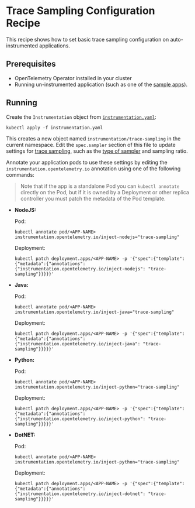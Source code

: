 # Trace Sampling Configuration Recipe

This recipe shows how to set basic trace sampling configuration on auto-instrumented applications.

## Prerequisites

* OpenTelemetry Operator installed in your cluster
* Running un-instrumented application (such as one of the [sample apps](../../sample-apps)).

## Running

Create the `Instrumentation` object from [`instrumentation.yaml`](instrumentation.yaml):

```
kubectl apply -f instrumentation.yaml
```

This creates a new object named `instrumentation/trace-sampling` in the current namespace.
Edit the `spec.sampler` section of this file to update settings for 
[trace sampling](https://opentelemetry.io/docs/reference/specification/trace/tracestate-probability-sampling/),
such as the [type of sampler](https://opentelemetry.io/docs/reference/specification/trace/sdk/#built-in-samplers)
and sampling ratio.

Annotate your application pods to use these settings by editing the `instrumentation.opentelemetry.io`
annotation using one of the following commands:

> Note that if the app is a standalone Pod you can
>`kubectl annotate` directly on the Pod, but if it is owned by a Deployment or other replica controller
> you must patch the metadata of the Pod template.

* **NodeJS:**

  Pod:
  ```
  kubectl annotate pod/<APP-NAME> instrumentation.opentelemetry.io/inject-nodejs="trace-sampling"
  ```
  Deployment:
  ```
  kubectl patch deployment.apps/<APP-NAME> -p '{"spec":{"template":{"metadata":{"annotations":{"instrumentation.opentelemetry.io/inject-nodejs": "trace-sampling"}}}}}'
  ```

* **Java:**

  Pod:
  ```
  kubectl annotate pod/<APP-NAME> instrumentation.opentelemetry.io/inject-java="trace-sampling"
  ```
  Deployment:
  ```
  kubectl patch deployment.apps/<APP-NAME> -p '{"spec":{"template":{"metadata":{"annotations":{"instrumentation.opentelemetry.io/inject-java": "trace-sampling"}}}}}'
  ```

* **Python:**

  Pod:
  ```
  kubectl annotate pod/<APP-NAME> instrumentation.opentelemetry.io/inject-python="trace-sampling"
  ```
  Deployment:
  ```
  kubectl patch deployment.apps/<APP-NAME> -p '{"spec":{"template":{"metadata":{"annotations":{"instrumentation.opentelemetry.io/inject-python": "trace-sampling"}}}}}'
  ```

* **DotNET:**

  Pod:
  ```
  kubectl annotate pod/<APP-NAME> instrumentation.opentelemetry.io/inject-python="trace-sampling"
  ```
  Deployment:
  ```
  kubectl patch deployment.apps/<APP-NAME> -p '{"spec":{"template":{"metadata":{"annotations":{"instrumentation.opentelemetry.io/inject-dotnet": "trace-sampling"}}}}}'
  ```
